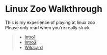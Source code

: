 # Linux Zoo Walkthrough

This is my experience of playing at linux zoo<br/>
Please only read when you're really stuck

>* [Intro1](https://github.com/kh4nt99/linuxzoo_centOS_Walkthrough/tree/master/intro1#linux-zoo-walkthrough)
>* [Intro2](https://github.com/kh4nt99/linuxzoo_centOS_Walkthrough/tree/master/intro2#question-1-update-demo-account)
>* [Wildcard](https://github.com/kh4nt99/linuxzoo_centOS_Walkthrough/tree/master/wildcards#question-2-wild-copy)
